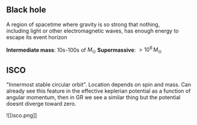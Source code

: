 ## Black hole
A region of spacetime where gravity is so strong that nothing, including light or other electromagnetic waves, has enough energy to escape its event horizon

**Intermediate mass**: 10s-100s of $M_\odot$
**Supermassive**: $>10^6\,M_\odot$ 


## ISCO
"Innermost stable circular orbit". Location depends on spin and mass. Can already see this feature in the effective keplerian potential as a function of angular momentum, then in GR we see a similar thing but the potential doesnt diverge toward zero. 

![[isco.png]]
